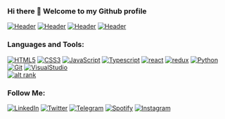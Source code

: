 ### Hi there :wave: Welcome to my Github profile

[![Header](https://github.githubassets.com/images/mona-whisper.gif)]([1])
[![Header](https://github.githubassets.com/images/mona-whisper.gif)]([1])
[![Header](https://github.githubassets.com/images/mona-whisper.gif)]([1])
[![Header](https://github.githubassets.com/images/mona-whisper.gif)]([1])

### Languages and Tools:

[![HTML5](https://img.shields.io/badge/-HTML5-090909?style=for-the-badge&logo=HTML5&logoColor=#E14B25)][1]
[![CSS3](https://img.shields.io/badge/-CSS3-090909?style=for-the-badge&logo=CSS3&logoColor=264DE4)][1]
[![JavaScript](https://img.shields.io/badge/-JavaScript-090909?style=for-the-badge&logo=JavaScript&logoColor=#F7DF1E)][1]
[![Typescript](https://img.shields.io/badge/-typescript-090909?style=for-the-badge&logo=typescript&logoColor=#0076C6)][1]
[![react](https://img.shields.io/badge/-react-090909?style=for-the-badge&logo=react&logoColor=#00D8FF)][1]
[![redux](https://img.shields.io/badge/-redux-090909?style=for-the-badge&logo=redux&logoColor=7248B5)][1]
[![Python](https://img.shields.io/badge/-Python-090909?style=for-the-badge&logo=Python&logoColor=#E14B25)][1]
[![Git](https://img.shields.io/badge/-Git-090909?style=for-the-badge&logo=Git&logoColor=#E84E31)][1]
[![VisualStudio](https://img.shields.io/badge/-Visual%20studio-090909?style=for-the-badge&logo=Visual-Studio&logoColor=6296CC)][1]<br/>
[![alt rank](https://www.codewars.com/users/Dimtriy811/badges/small)](https://www.codewars.com/users/Dimtriy811)

[1]: (https://github.com/Dmitriy811)

### Follow Me:

[![LinkedIn](https://img.shields.io/badge/-LinkedIn-090909?style=for-the-badge&logo=linkedin&logoColor=007BB6)](https://www.linkedin.com/in/dovguchev-dmitriy-735645213/)
[![Twitter](https://img.shields.io/badge/-Twitter-090909?style=for-the-badge&logo=Twitter&logoColor=1C9DEB)](https://twitter.com/Hikari71126460)
[![Telegram](https://img.shields.io/badge/-Telegram-090909?style=for-the-badge&logo=telegram&logoColor=27A0D9)](https://t.me/Dmitriy_quit)
[![Spotify](https://img.shields.io/badge/-Spotyfy-090909?style=for-the-badge&logo=Spotify&logoColor=#1ED760)](https://open.spotify.com/user/315v24sksfs6pewgmmifg6zln4sm)
[![Instagram](https://img.shields.io/badge/-Instagram-090909?style=for-the-badge&logo=instagram&logoColor=B4068E)](https://www.instagram.com/dovguchev/)
